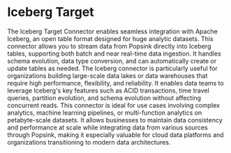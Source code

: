 # Iceberg Target
The Iceberg Target Connector enables seamless integration with Apache Iceberg, an open table format designed for huge analytic datasets. This connector allows you to stream data from Popsink directly into Iceberg tables, supporting both batch and near real-time data ingestion. It handles schema evolution, data type conversion, and can automatically create or update tables as needed. The Iceberg connector is particularly useful for organizations building large-scale data lakes or data warehouses that require high performance, flexibility, and reliability. It enables data teams to leverage Iceberg's key features such as ACID transactions, time travel queries, partition evolution, and schema evolution without affecting concurrent reads. This connector is ideal for use cases involving complex analytics, machine learning pipelines, or multi-function analytics on petabyte-scale datasets. It allows businesses to maintain data consistency and performance at scale while integrating data from various sources through Popsink, making it especially valuable for cloud data platforms and organizations transitioning to modern data architectures.